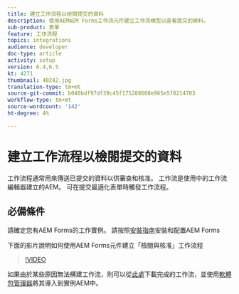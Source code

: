 ```yaml
---
title: 建立工作流程以檢閱提交的資料
description: 使用AEMAEM Forms工作流元件建立工作流模型以查看提交的資料。
sub-product: 表單
feature: 工作流程
topics: integrations
audience: developer
doc-type: article
activity: setup
version: 6.4,6.5
kt: 4271
thumbnail: 40242.jpg
translation-type: tm+mt
source-git-commit: b040bdf97df39c45f175288608e965e5f0214703
workflow-type: tm+mt
source-wordcount: '142'
ht-degree: 4%

---
```



# 建立工作流程以檢閱提交的資料

工作流程通常用來傳送已提交的資料以供審查和核准。 工作流是使用中的工作流編輯器建立的AEM。 可在提交最適化表單時觸發工作流程。

## 必備條件

請確定您有AEM Forms的工作實例。 請按照[安裝指南](https://docs.adobe.com/content/help/en/experience-manager-65/forms/install-aem-forms/osgi-installation/installing-configuring-aem-forms-osgi.html)安裝和配置AEM Forms

下面的影片說明如何使用AEM Forms元件建立「檢閱與核准」工作流程
>[!VIDEO](https://video.tv.adobe.com/v/40242/?quality=9&learn=on)


如果由於某些原因無法構建工作流，則可以從[此處](assets/review-submitted-data-workflow.zip)下載完成的工作流，並使用[軟體包管理器](http://localhost:4502/crx/packmgr/index.jsp)將其導入到實例AEM中。



